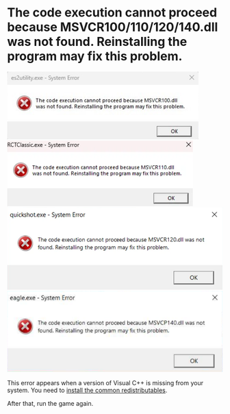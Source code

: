 # The code execution cannot proceed because MSVCR100/110/120/140.dll was not found. Reinstalling the program may fix this problem.

![MSVCR100.dll](assets/errors/msvcr100.dll.png)
![MSVCR110.dll](assets/errors/msvcr110.dll.png)
![MSVCR120.dll](assets/errors/msvcr120.dll.png)
![MSVCR140.dll](assets/errors/msvcr140.dll.png)

This error appears when a version of Visual C++ is missing from your system. You need to [install the common redistributables](common-redistributables.md).

After that, run the game again.